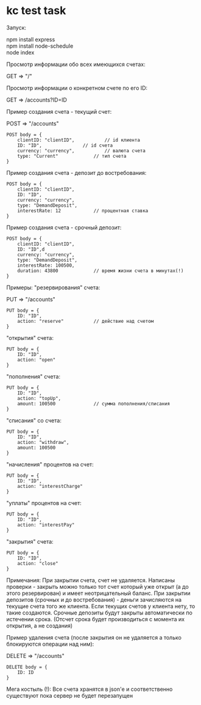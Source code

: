 # kc test task

Запуск:

npm install express  
npm install node-schedule  
node index  

Просмотр информации обо всех имеющихся счетах:

GET => "/"


Просмотр информации о конкретном счете по его ID:

GET => /accounts?ID=ID


Пример создания счета - текущий счет:

POST => "/accounts"

<pre><code>POST body = {
	clientID: "clientID",			// id клиента  
	ID: "ID",				// id счета
	currency: "currency",			// валюта счета
	type: "Current"				// тип счета
}</code></pre>

Пример создания счета - депозит до востребования:

<pre><code>POST body = {
	clientID: "clientID",	
	ID: "ID",				
	currency: "currency",	
	type: "DemandDeposit",	
	interestRate: 12			// процентная ставка
}</code></pre>


Пример создания счета - срочный депозит:

<pre><code>POST body = {
	clientID: "clientID",
	ID: "ID",d
	currency: "currency",
	type: "DemandDeposit",
	interestRate: 100500,
	duration: 43800				// время жизни счета в минутах(!) 
}</code></pre>


Примеры:
"резервирования" счета:

PUT => "/accounts"

<pre><code>PUT body = {
	ID: "ID",
	action: "reserve"			// действие над счетом
}</code></pre>


"открытия" счета:

<pre><code>PUT body = {
	ID: "ID",
	action: "open"
}</code></pre>


"пополнения" счета:

<pre><code>PUT body = {
	ID: "ID",
	action: "topUp",
	amount: 100500				// сумма пополнения/списания
}</code></pre>


"списания" со счета:

<pre><code>PUT body = {
	ID: "ID",
	action: "withdraw",
	amount: 100500
}</code></pre>


"начисления" процентов на счет:

<pre><code>PUT body = {
	ID: "ID",
	action: "interestCharge"
}</code></pre>


"уплаты" процентов на счет:

<pre><code>PUT body = {
	ID: "ID",
	action: "interestPay"
}</code></pre>


"закрытия" счета:

<pre><code>PUT body = {
	ID: "ID",
	action: "close"
}</code></pre>
Примечания:
При закрытии счета, счет не удаляется.
Написаны проверки - закрыть можно только тот счет который уже открыт (а до этого резервирован)
и имеет неотрицательный баланс.
При закрытии депозитов (срочных и до востребования) - деньги зачисляются на текущие счета того же клиента.
Если текущих счетов у клиента нету, то такие создаются.
Срочные депозиты будут закрыты автоматически по истечении срока.
(Отсчет срока будет производиться с момента их открытия, а не создания)

Пример удаления счета (после закрытия он не удаляется а только блокируются операции над ним):

DELETE => "/accounts"

<pre><code>DELETE body = {
	ID: ID
}</code></pre>

Мега костыль (!):
Все счета хранятся в json'e и соответственно существуют пока сервер не будет перезапущен 
